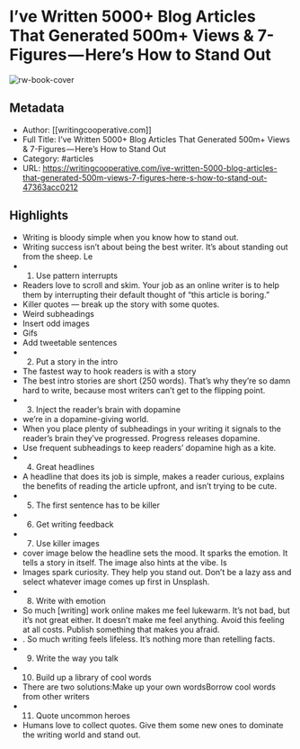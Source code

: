 # I’ve Written 5000+ Blog Articles That Generated 500m+ Views & 7-Figures — Here’s How to Stand Out

![rw-book-cover](https://readwise-assets.s3.amazonaws.com/static/images/article3.5c705a01b476.png)

## Metadata
- Author: [[writingcooperative.com]]
- Full Title: I’ve Written 5000+ Blog Articles That Generated 500m+ Views & 7-Figures — Here’s How to Stand Out
- Category: #articles
- URL: https://writingcooperative.com/ive-written-5000-blog-articles-that-generated-500m-views-7-figures-here-s-how-to-stand-out-47363acc0212

## Highlights
- Writing is bloody simple when you know how to stand out.
- Writing success isn’t about being the best writer. It’s about standing out from the sheep. Le
- 1. Use pattern interrupts
- Readers love to scroll and skim. Your job as an online writer is to help them by interrupting their default thought of “this article is boring.”
- Killer quotes — break up the story with some quotes.
- Weird subheadings
- Insert odd images
- Gifs
- Add tweetable sentences
- 2. Put a story in the intro
- The fastest way to hook readers is with a story
- The best intro stories are short (250 words). That’s why they’re so damn hard to write, because most writers can’t get to the flipping point.
- 3. Inject the reader’s brain with dopamine
- we’re in a dopamine-giving world.
- When you place plenty of subheadings in your writing it signals to the reader’s brain they’ve progressed. Progress releases dopamine.
- Use frequent subheadings to keep readers’ dopamine high as a kite.
- 4. Great headlines
- A headline that does its job is simple, makes a reader curious, explains the benefits of reading the article upfront, and isn’t trying to be cute.
- 5. The first sentence has to be killer
- 6. Get writing feedback
- 7. Use killer images
- cover image below the headline sets the mood. It sparks the emotion. It tells a story in itself. The image also hints at the vibe. Is
- Images spark curiosity. They help you stand out. Don’t be a lazy ass and select whatever image comes up first in Unsplash.
- 8. Write with emotion
- So much [writing] work online makes me feel lukewarm. It’s not bad, but it’s not great either. It doesn’t make me feel anything. Avoid this feeling at all costs. Publish something that makes you afraid.
- . So much writing feels lifeless. It’s nothing more than retelling facts.
- 9. Write the way you talk
- 10. Build up a library of cool words
- There are two solutions:Make up your own wordsBorrow cool words from other writers
- 11. Quote uncommon heroes
- Humans love to collect quotes. Give them some new ones to dominate the writing world and stand out.
